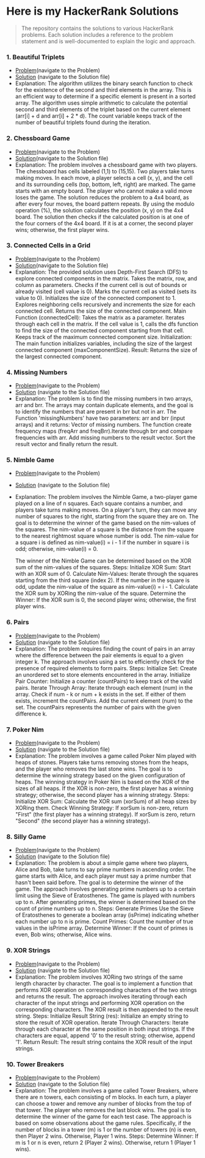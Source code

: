# Here is my HackerRank Solutions

>The repository contains the solutions to various HackerRank problems. Each solution includes a reference to the problem statement and is well-documented to explain the logic and approach.

### 1. Beautiful Triplets

  - [Problem](https://www.hackerrank.com/challenges/beautiful-triplets/problem)(navigate to the Problem)
  - [Solution](./Beautiful_Triplets.cpp) (navigate to the Solution file)
  - Explanation: 
    The algorithm utilizes the binary search function to check for the existence of the second and third elements in the array. This is an efficient way to determine if a specific element is present in a sorted array.
    The algorithm uses simple arithmetic to calculate the potential second and third elements of the triplet based on the current element (arr[i] + d and arr[i] + 2 * d).
    The count variable keeps track of the number of beautiful triplets found during the iteration.
  
### 2. Chessboard Game

  - [Problem](https://www.hackerrank.com/challenges/a-chessboard-game-1/problem)(navigate to the Problem)
  - [Solution](./chessboardGame.cpp)(navigate to the Solution file)
  - Explanation: 
    The problem involves a chessboard game with two players. The chessboard has cells labeled (1,1) to (15,15). Two players take turns making moves. In each move, a player selects a cell (x, y), and the cell and its surrounding cells (top, bottom, left, right) are marked. The game starts with an empty board. The player who cannot make a valid move loses the game.
    The solution reduces the problem to a 4x4 board, as after every four moves, the board pattern repeats.
    By using the modulo operation (%), the solution calculates the position (x, y) on the 4x4 board.
    The solution then checks if the calculated position is at one of the four corners of the 4x4 board.
    If it is at a corner, the second player wins; otherwise, the first player wins.

### 3. Connected Cells in a Grid  
  
  - [Problem](https://www.hackerrank.com/challenges/connected-cell-in-a-grid/problem)(navigate to the Problem)
  - [Solution](./connectedCell.cpp)(navigate to the Solution file)
  - Explanation: 
    The provided solution uses Depth-First Search (DFS) to explore connected components in the matrix.
    Takes the matrix, row, and column as parameters.
    Checks if the current cell is out of bounds or already visited (cell value is 0).
    Marks the current cell as visited (sets its value to 0).
    Initializes the size of the connected component to 1.
    Explores neighboring cells recursively and increments the size for each connected cell.
    Returns the size of the connected component.
    Main Function (connectedCell):
    Takes the matrix as a parameter.
    Iterates through each cell in the matrix.
    If the cell value is 1, calls the dfs function to find the size of the connected component starting from that cell.
    Keeps track of the maximum connected component size.
    Initialization:
    The main function initializes variables, including the size of the largest connected component (maxComponentSize).
    Result:
    Returns the size of the largest connected component.

### 4. Missing Numbers

  - [Problem](https://www.hackerrank.com/challenges/missing-numbers/problem)(navigate to the Problem)
  - [Solution](./missingNumbers.cpp) (navigate to the Solution file)
  - Explanation: 
    The problem is to find the missing numbers in two arrays, arr and brr. The arrays may contain duplicate elements, and the goal is to identify the numbers that are present in brr but not in arr.
    The Function 'missingNumbers' have two parameters: arr and brr (input arrays) and it returns: Vector of missing numbers.
    The function create frequency maps (freqArr and freqBrr).Iterate through brr and compare frequencies with arr. Add missing numbers to the result vector. Sort the result vector and finally return the result.

### 5. Nimble Game

  - [Problem](https://www.hackerrank.com/challenges/nimble-game-1/problem)(navigate to the Problem)
  - [Solution](./nimbleGame.cpp) (navigate to the Solution file)
  - Explanation: 
    The problem involves the Nimble Game, a two-player game played on a line of n squares. Each square contains a number, and players take turns making moves. On a player's turn, they can move any number of squares to the right, starting from the square they are on. The goal is to determine the winner of the game based on the nim-values of the squares.
    The nim-value of a square is the distance from the square to the nearest rightmost square whose number is odd. The nim-value for a square i is defined as nim-value(i) = i - 1 if the number in square i is odd; otherwise, nim-value(i) = 0.

    The winner of the Nimble Game can be determined based on the XOR sum of the nim-values of the squares.
    Steps:
    Initialize XOR Sum:
    Start with an XOR sum of 0.
    Calculate Nim-Values:
    Iterate through the squares starting from the third square (index 2). If the number in the square is odd, update the nim-value of the square as nim-value(i) = i - 1. Calculate the XOR sum by XORing the nim-value of the square.
    Determine the Winner:
    If the XOR sum is 0, the second player wins; otherwise, the first player wins.

### 6. Pairs

  - [Problem](https://www.hackerrank.com/challenges/pairs/problem)(navigate to the Problem)
  - [Solution](./pairs.cpp) (navigate to the Solution file)
  - Explanation: 
    The problem requires finding the count of pairs in an array where the difference between the pair elements is equal to a given integer k.
    The approach involves using a set to efficiently check for the presence of required elements to form pairs.
    Steps:
    Initialize Set:
    Create an unordered set to store elements encountered in the array.
    Initialize Pair Counter:
    Initialize a counter (countPairs) to keep track of the valid pairs.
    Iterate Through Array:
    Iterate through each element (num) in the array. Check if num - k or num + k exists in the set. If either of them exists, increment the countPairs. Add the current element (num) to the set. The countPairs represents the number of pairs with the given difference k.

### 7. Poker Nim

  - [Problem](https://www.hackerrank.com/challenges/poker-nim-1/problem)(navigate to the Problem)
  - [Solution](./pokerNim.cpp) (navigate to the Solution file)
  - Explanation: 
    The problem involves a game called Poker Nim played with heaps of stones. Players take turns removing stones from the heaps, and the player who removes the last stone wins. The goal is to determine the winning strategy based on the given configuration of heaps.
    The winning strategy in Poker Nim is based on the XOR of the sizes of all heaps. If the XOR is non-zero, the first player has a winning strategy; otherwise, the second player has a winning strategy.
    Steps:
    Initialize XOR Sum:
    Calculate the XOR sum (xorSum) of all heap sizes by XORing them.
    Check Winning Strategy:
    If xorSum is non-zero, return "First" (the first player has a winning strategy).
    If xorSum is zero, return "Second" (the second player has a winning strategy).

### 8. Silly Game

  - [Problem](https://www.hackerrank.com/challenges/alice-and-bobs-silly-game/problem)(navigate to the Problem)
  - [Solution](./sillyGame.cpp) (navigate to the Solution file)
  - Explanation: 
    The problem is about a simple game where two players, Alice and Bob, take turns to say prime numbers in ascending order. The game starts with Alice, and each player must say a prime number that hasn't been said before. The goal is to determine the winner of the game.
    The approach involves generating prime numbers up to a certain limit using the Sieve of Eratosthenes. The game is played with numbers up to n. After generating primes, the winner is determined based on the count of prime numbers up to n.
    Steps:
    Generate Primes
    Use the Sieve of Eratosthenes to generate a boolean array (isPrime) indicating whether each number up to n is prime.
    Count Primes:
    Count the number of true values in the isPrime array.
    Determine Winner:
    If the count of primes is even, Bob wins; otherwise, Alice wins.

### 9. XOR Strings

  - [Problem](https://www.hackerrank.com/challenges/strings-xor/problem)(navigate to the Problem)
  - [Solution](./strings_xor.cpp) (navigate to the Solution file)
  - Explanation: 
    The problem involves XORing two strings of the same length character by character. The goal is to implement a function that performs XOR operation on corresponding characters of the two strings and returns the result.
    The approach involves iterating through each character of the input strings and performing XOR operation on the corresponding characters. The XOR result is then appended to the result string.
    Steps:
    Initialize Result String (res):
    Initialize an empty string to store the result of XOR operation.
    Iterate Through Characters:
    Iterate through each character at the same position in both input strings.
    If the characters are equal, append '0' to the result string; otherwise, append '1'.
    Return Result:
    The result string contains the XOR result of the input strings.

### 10. Tower Breakers

  - [Problem](https://www.hackerrank.com/challenges/tower-breakers-1/problem)(navigate to the Problem)
  - [Solution](./towerBreakers.cpp) (navigate to the Solution file)
  - Explanation: 
    The problem involves a game called Tower Breakers, where there are n towers, each consisting of m blocks. In each turn, a player can choose a tower and remove any number of blocks from the top of that tower. The player who removes the last block wins. The goal is to determine the winner of the game for each test case.
    The approach is based on some observations about the game rules. Specifically, if the number of blocks in a tower (m) is 1 or the number of towers (n) is even, then Player 2 wins. Otherwise, Player 1 wins.
    Steps:
    Determine Winner:
    If m is 1 or n is even, return 2 (Player 2 wins).
    Otherwise, return 1 (Player 1 wins).